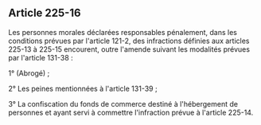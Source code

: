 Article 225-16
----
Les personnes morales déclarées responsables pénalement, dans les conditions
prévues par l'article 121-2, des infractions définies aux articles 225-13 à
225-15 encourent, outre l'amende suivant les modalités prévues par l'article
131-38 :

1° (Abrogé) ;

2° Les peines mentionnées à l'article 131-39 ;

3° La confiscation du fonds de commerce destiné à l'hébergement de personnes et
ayant servi à commettre l'infraction prévue à l'article 225-14.
